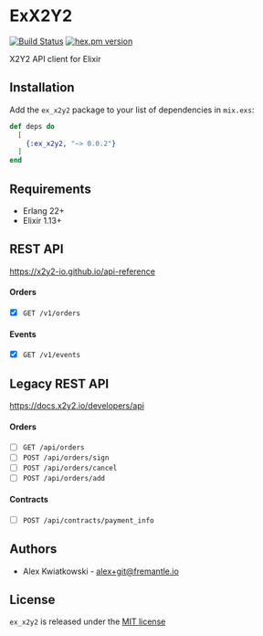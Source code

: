 # ExX2Y2
[![Build Status](https://github.com/fremantle-industries/ex_x2y2/workflows/test/badge.svg?branch=main)](https://github.com/fremantle-industries/ex_x2y2/actions?query=workflow%3Atest)
[![hex.pm version](https://img.shields.io/hexpm/v/ex_x2y2.svg?style=flat)](https://hex.pm/packages/ex_x2y2)

X2Y2 API client for Elixir

## Installation

Add the `ex_x2y2` package to your list of dependencies in `mix.exs`:

```elixir
def deps do
  [
    {:ex_x2y2, "~> 0.0.2"}
  ]
end
```

## Requirements

- Erlang 22+
- Elixir 1.13+

## REST API

https://x2y2-io.github.io/api-reference

#### Orders

- [x] `GET /v1/orders`

#### Events

- [x] `GET /v1/events`

## Legacy REST API

https://docs.x2y2.io/developers/api

#### Orders

- [ ] `GET /api/orders`
- [ ] `POST /api/orders/sign`
- [ ] `POST /api/orders/cancel`
- [ ] `POST /api/orders/add`

#### Contracts

- [ ] `POST /api/contracts/payment_info`

## Authors

- Alex Kwiatkowski - alex+git@fremantle.io

## License

`ex_x2y2` is released under the [MIT license](./LICENSE)
